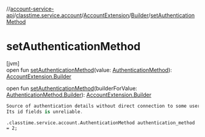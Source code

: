 //[account-service-api](../../../../index.md)/[classtime.service.account](../../index.md)/[AccountExtension](../index.md)/[Builder](index.md)/[setAuthenticationMethod](set-authentication-method.md)

# setAuthenticationMethod

[jvm]\
open fun [setAuthenticationMethod](set-authentication-method.md)(value: [AuthenticationMethod](../../-authentication-method/index.md)): [AccountExtension.Builder](index.md)

open fun [setAuthenticationMethod](set-authentication-method.md)(builderForValue: [AuthenticationMethod.Builder](../../-authentication-method/-builder/index.md)): [AccountExtension.Builder](index.md)

```kotlin
Source of authentication details without direct connection to some user account.
Its id fields is unreliable.

```
`.classtime.service.account.AuthenticationMethod authentication_method = 2;`
